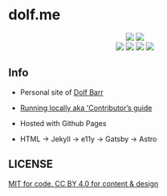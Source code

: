 # dolf.me

<div align="center">
  <img src="https://badgen.net/github/checks/dolfbarr/website">
  <img src="https://badgen.net/github/last-commit/dolfbarr/website">
  <br>
  <img src="https://badgen.net/github/license/dolfbarr/website">
  <img src="https://badgen.net/badge/icon/typescript?icon=typescript&label&color=cyan">
  <img src="https://badgen.net/badge/framework/Astro/purple">
  <img src="https://badgen.net/badge/hosted/Github%20Pages/black">
  <br>
</div>

## Info

- Personal site of [Dolf Barr](https://dolf.me)

- [Running locally aka 'Contributor’s guide](CONTRIBUTORS.md)

- Hosted with Github Pages

- HTML → Jekyll → e11y → Gatsby → Astro

## LICENSE

[MIT for code, CC BY 4.0 for content & design](LICENSE)
